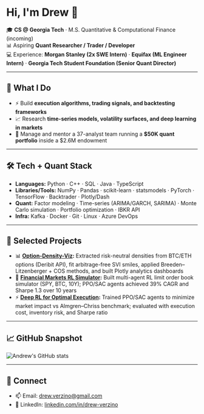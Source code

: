 # Hi, I'm Drew 👋

🎓 **CS @ Georgia Tech** · M.S. Quantitative & Computational Finance (incoming)  
📊 Aspiring **Quant Researcher / Trader / Developer**  
💻 Experience: **Morgan Stanley (2x SWE Intern)** · **Equifax (ML Engineer Intern)** · **Georgia Tech Student Foundation (Senior Quant Director)**  

---

## 🚀 What I Do
- ⚡ Build **execution algorithms, trading signals, and backtesting frameworks**  
- 📈 Research **time-series models, volatility surfaces, and deep learning in markets**  
- 🏦 Manage and mentor a 37-analyst team running a **$50K quant portfolio** inside a $2.6M endowment  

---

## 🛠 Tech + Quant Stack
- **Languages:** Python · C++ · SQL · Java · TypeScript  
- **Libraries/Tools:** NumPy · Pandas · scikit-learn · statsmodels · PyTorch · TensorFlow · Backtrader · Plotly/Dash  
- **Quant:** Factor modeling · Time-series (ARIMA/GARCH, SARIMA) · Monte Carlo simulation · Portfolio optimization · IBKR API  
- **Infra:** Kafka · Docker · Git · Linux · Azure DevOps  

---

## 🔬 Selected Projects
- 📊 **[Option-Density-Viz](https://github.com/drewverzino/option-density-viz):** Extracted risk-neutral densities from BTC/ETH options (Deribit API), fit arbitrage-free SVI smiles, applied Breeden–Litzenberger + COS methods, and built Plotly analytics dashboards  
- 🤖 **[Financial Markets RL Simulator](https://github.com/drewverzino/rl-simulator):** Built multi-agent RL limit order book simulator (SPY, BTC, 10Y); PPO/SAC agents achieved 39% CAGR and Sharpe 1.3 over 10 years  
- ⚡ **[Deep RL for Optimal Execution](https://github.com/drewverzino/deep-rl-execution):** Trained PPO/SAC agents to minimize market impact vs Almgren–Chriss benchmark; evaluated with execution cost, inventory risk, and Sharpe ratio  

---

## 📈 GitHub Snapshot
![Andrew's GitHub stats](https://github-readme-stats.vercel.app/api?username=drewverzino&show_icons=true&theme=tokyonight)

---

## 🤝 Connect
- 📫 Email: [drew.verzino@gmail.com](mailto:drew.verzino@gmail.com)  
- 💼 LinkedIn: [linkedin.com/in/drew-verzino](https://linkedin.com/in/drew-verzino)  
